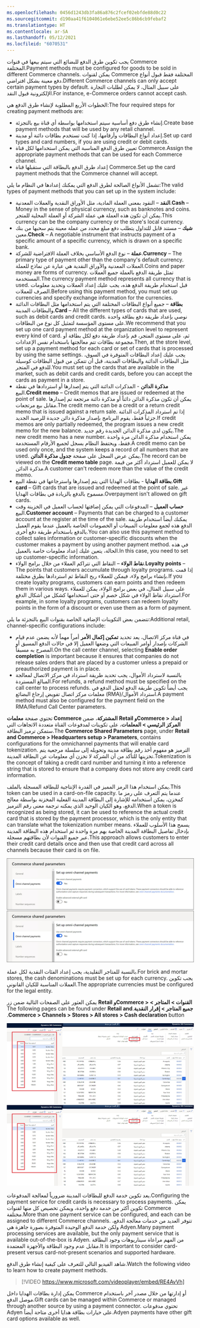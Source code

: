 ```yaml
---
ms.openlocfilehash: 0456d1243db3fa86a876c2fcef02ebfde88d0c22
ms.sourcegitcommit: d190aa41f6104061e6ebe52ee5c86b6cb9febaf2
ms.translationtype: HT
ms.contentlocale: ar-SA
ms.lasthandoff: 05/12/2021
ms.locfileid: "6070531"
---
```

<span data-ttu-id="87ed4-101">يجب تكوين طرق الدفع للبضائع التي سيتم بيعها في قنوات Commerce المختلفة.</span><span class="sxs-lookup"><span data-stu-id="87ed4-101">Payment methods must be configured for goods to be sold in different Commerce channels.</span></span> <span data-ttu-id="87ed4-102">يمكن لقنوات Commerce المختلفة فقط قبول أنواع دفع معينة بشكل افتراضي.</span><span class="sxs-lookup"><span data-stu-id="87ed4-102">Different Commerce channels can only accept certain payment types by default.</span></span> <span data-ttu-id="87ed4-103">على سبيل المثال، لا يمكن لطلبات التجارة الإلكترونية قبول النقد.</span><span class="sxs-lookup"><span data-stu-id="87ed4-103">For instance, e-Commerce orders cannot accept cash.</span></span> 

<span data-ttu-id="87ed4-104">الخطوات الأربع المطلوبة لإنشاء طرق الدفع هي:</span><span class="sxs-lookup"><span data-stu-id="87ed4-104">The four required steps for creating payment methods are:</span></span>

-   <span data-ttu-id="87ed4-105">إنشاء طرق دفع أساسية سيتم استخدامها بواسطة أي قناة بيع بالتجزئة.</span><span class="sxs-lookup"><span data-stu-id="87ed4-105">Create base payment methods that will be used by any retail channel.</span></span>
-   <span data-ttu-id="87ed4-106">إعداد أنواع البطاقات وأرقامها، إذا كنت تستخدم بطاقات دائنة أو مدينة.</span><span class="sxs-lookup"><span data-stu-id="87ed4-106">Set up card types and card numbers, if you are using credit or debit cards.</span></span> 
-   <span data-ttu-id="87ed4-107">تعيين طرق الدفع المناسبة التي يمكن استخدامها لكل قناة Commerce.</span><span class="sxs-lookup"><span data-stu-id="87ed4-107">Assign the appropriate payment methods that can be used for each Commerce channel.</span></span> 
-   <span data-ttu-id="87ed4-108">إعداد طرق الدفع بالبطاقة التي ستقبلها قناة Commerce.</span><span class="sxs-lookup"><span data-stu-id="87ed4-108">Set up the card payment methods that the Commerce channel will accept.</span></span>  

<span data-ttu-id="87ed4-109">تشمل الأنواع الصالحة لطرق الدفع التي يمكنك إعدادها في النظام ما يلي:</span><span class="sxs-lookup"><span data-stu-id="87ed4-109">The valid types of payment methods that you can set up in the system include:</span></span> 

-   <span data-ttu-id="87ed4-110">**النقد** – النقود بمعنى العملة المادية، مثل الأوراق النقدية والعملات المعدنية.</span><span class="sxs-lookup"><span data-stu-id="87ed4-110">**Cash** – Money in the sense of physical currency, such as banknotes and coins.</span></span> <span data-ttu-id="87ed4-111">يمكن أن تكون هذه العملة هي عملة الشركة أو العملة المحلية للمتجر.</span><span class="sxs-lookup"><span data-stu-id="87ed4-111">This currency can be the company currency or the store's local currency.</span></span>
-   <span data-ttu-id="87ed4-112">**شيك** – مستند قابل للتداول يتطلب دفع مبلغ محدد من عملة معينة يتم سحبها من بنك معين.</span><span class="sxs-lookup"><span data-stu-id="87ed4-112">**Check** – A negotiable instrument that instructs payment of a specific amount of a specific currency, which is drawn on a specific bank.</span></span> 
-   <span data-ttu-id="87ed4-113">**عملة** – نوع الدفع الأساسي بخلاف العملة الافتراضية للشركة.</span><span class="sxs-lookup"><span data-stu-id="87ed4-113">**Currency** – The primary type of payment other than the company's default currency.</span></span> <span data-ttu-id="87ed4-114">العملات المعدنية والأوراق النقدية هي عبارة عن نماذج للعملة.</span><span class="sxs-lookup"><span data-stu-id="87ed4-114">Coins and paper money are forms of currency.</span></span> <span data-ttu-id="87ed4-115">تمثل طريقة الدفع بالعملة جميع العملات المستخدمة.</span><span class="sxs-lookup"><span data-stu-id="87ed4-115">The currency payment method represents all currency that is used.</span></span> <span data-ttu-id="87ed4-116">قبل استخدام طريقة الدفع هذه، يجب عليك إعداد العملات وتحديد معلومات الصرف للعملات.</span><span class="sxs-lookup"><span data-stu-id="87ed4-116">Before using this payment method, you must set up currencies and specify exchange information for the currencies.</span></span>
-   <span data-ttu-id="87ed4-117">**بطاقة** – جميع أنواع البطاقات المختلفة التي يتم استخدامها مثل البطاقات الدائنة والبطاقات المدينة.</span><span class="sxs-lookup"><span data-stu-id="87ed4-117">**Card** – All the different types of cards that are used, such as debit cards and credit cards.</span></span> <span data-ttu-id="87ed4-118">نوصي بإعداد طريقة دفع بطاقة واحدة على مستوى المؤسسة لتمثيل كل نوع من البطاقات.</span><span class="sxs-lookup"><span data-stu-id="87ed4-118">We recommend that you set up one card payment method at the organization level to represent every kind of card.</span></span> <span data-ttu-id="87ed4-119">ثم، على مستوى المتجر، قم بإعداد طريقة دفع لكل بطاقة أو مجموعة بطاقات تتم معالجتها باستخدام نفس الإعدادات.</span><span class="sxs-lookup"><span data-stu-id="87ed4-119">Then, at the store level, set up a payment method for each card or set of cards that is processed by using the same settings.</span></span> <span data-ttu-id="87ed4-120">يجب عليك إعداد البطاقات المتوفرة في السوق، مثل البطاقات الدائنة والبطاقات المدينة، قبل أن تتمكن من قبول البطاقات كوسيلة للدفع في المتجر.</span><span class="sxs-lookup"><span data-stu-id="87ed4-120">You must set up the cards that are available in the market, such as debit cards and credit cards, before you can accept the cards as payment in a store.</span></span>
-   <span data-ttu-id="87ed4-121">**مذكرة الدائن** - المذكرات الدائنة التي يتم إصدارها أو استردادها في نقطة البيع.</span><span class="sxs-lookup"><span data-stu-id="87ed4-121">**Credit memo** – Credit memos that are issued or redeemed at the point of sale.</span></span> <span data-ttu-id="87ed4-122">يمكن أن تكون مذكرة الدائن دائناً أو مذكرة دائنة مرتجعة تم إصدارها مقابل بيع مرتجعات.</span><span class="sxs-lookup"><span data-stu-id="87ed4-122">The credit memo can be a credit or a return credit memo that is issued against a return sale.</span></span> <span data-ttu-id="87ed4-123">إذا تم استرداد المذكرات الدائنة جزئياً فقط، يقوم البرنامج بإصدار مذكرة دائن جديدة للرصيد الجديد.</span><span class="sxs-lookup"><span data-stu-id="87ed4-123">If credit memos are only partially redeemed, the program issues a new credit memo for the new balance.</span></span> <span data-ttu-id="87ed4-124">يكون لدى مذكرة الدائن الجديدة رقم جديد.</span><span class="sxs-lookup"><span data-stu-id="87ed4-124">The new credit memo has a new number.</span></span> <span data-ttu-id="87ed4-125">يمكن استخدام مذكرة الدائن مرة واحدة فقط، ويحتفظ النظام بسجل لجميع الأرقام المستخدمة.</span><span class="sxs-lookup"><span data-stu-id="87ed4-125">A credit memo can be used only once, and the system keeps a record of all numbers that are used.</span></span> <span data-ttu-id="87ed4-126">يمكن عرض السجل على صفحة **جدول مذكرة الدائن**.</span><span class="sxs-lookup"><span data-stu-id="87ed4-126">The record can be viewed on the **Credit memo table** page.</span></span> <span data-ttu-id="87ed4-127">لا يمكن للعميل استرداد أكثر من قيمة مذكرة الدائن.</span><span class="sxs-lookup"><span data-stu-id="87ed4-127">A customer can't redeem more than the value of the credit memo.</span></span>
-   <span data-ttu-id="87ed4-128">**بطاقة الهدايا** - بطاقات الهدايا التي يتم إصدارها واسترجاعها في نقطة البيع.</span><span class="sxs-lookup"><span data-stu-id="87ed4-128">**Gift card** – Gift cards that are issued and redeemed at the point of sale.</span></span> <span data-ttu-id="87ed4-129">غير مسموح بالدفع بالزيادة في بطاقات الهدايا.</span><span class="sxs-lookup"><span data-stu-id="87ed4-129">Overpayment isn't allowed on gift cards.</span></span>
-   <span data-ttu-id="87ed4-130">**حساب العميل** – المدفوعات التي يمكن إضافتها لحساب العميل في الخزينة وقت البيع.</span><span class="sxs-lookup"><span data-stu-id="87ed4-130">**Customer account** – Payments that can be charged to a customer account at the register at the time of the sale.</span></span> <span data-ttu-id="87ed4-131">يمكنك أيضاً استخدام طريقة الدفع هذه لجمع معلومات المبيعات أو الخصومات الخاصة بالعميل عندما يقوم العميل بالدفع باستخدام طريقة دفع أخرى.</span><span class="sxs-lookup"><span data-stu-id="87ed4-131">You can also use this payment method to collect sales information or customer-specific discounts when the customer makes a payment by using another payment method.</span></span> <span data-ttu-id="87ed4-132">في هذه الحالة، يتعين عليك إعداد معلومات خاصة بالعميل.</span><span class="sxs-lookup"><span data-stu-id="87ed4-132">In this case, you need to set up customer-specific information.</span></span>
-   <span data-ttu-id="87ed4-133">**نقاط الولاء** – النقاط التي تتراكم العملاء من خلال برامج الولاء.</span><span class="sxs-lookup"><span data-stu-id="87ed4-133">**Loyalty points** – The points that customers accumulate through loyalty programs.</span></span> <span data-ttu-id="87ed4-134">إذا قمت بإنشاء برامج ولاء، فيمكن للعملاء ربح النقاط ثم استردادها بطرق مختلفة.</span><span class="sxs-lookup"><span data-stu-id="87ed4-134">If you create loyalty programs, customers can earn points and then redeem them in various ways.</span></span> <span data-ttu-id="87ed4-135">على سبيل المثال، في بعض برامج الولاء، يمكن للعملاء استرداد نقاط الولاء في شكل خصم أو حتى استخدامها كشكل من أشكال الدفع.</span><span class="sxs-lookup"><span data-stu-id="87ed4-135">For example, in some loyalty programs, customers can redeem loyalty points in the form of a discount or even use them as a form of payment.</span></span>

<span data-ttu-id="87ed4-136">تتضمن بعض التكوينات الإضافية الخاصة بقنوات البيع بالتجزئة ما يلي:</span><span class="sxs-lookup"><span data-stu-id="87ed4-136">Additional retail, channel-specific configurations include:</span></span> 

-   <span data-ttu-id="87ed4-137">في قناة مركز الاتصال، يعد تحديد **تمكين إكمال الأمر** أمراً مهماً لأنه يضمن عدم قيام الشركات بإصدار أوامر المبيعات التي وضعها العميل إلا في حالات الدفع المسبق أو المصرح به مسبقاً.</span><span class="sxs-lookup"><span data-stu-id="87ed4-137">On the call center channel, selecting **Enable order completion** is important because it ensures that companies do not release sales orders that are placed by a customer unless a prepaid or preauthorized payment is in place.</span></span> 
-   <span data-ttu-id="87ed4-138">بالنسبة لاسترداد الأموال، يجب تحديد طريقة استرداد في مركز الاتصال لمعالجة المبالغ المستردة.</span><span class="sxs-lookup"><span data-stu-id="87ed4-138">For refunds, a refund method must be specified on the call center to process refunds.</span></span> <span data-ttu-id="87ed4-139">يجب أيضاً تكوين طريقة الدفع لحقل الدفع في معلمات مركز اتصال تفويض إرجاع البضائع (RMA)/استرداد الأموال.</span><span class="sxs-lookup"><span data-stu-id="87ed4-139">A payment method must also be configured for the payment field on the RMA/Refund Call Center parameters.</span></span> 

<span data-ttu-id="87ed4-140">تحتوي صفحة **معلمات Commerce المشتركة**، ضمن **Retail وCommerce > إعداد المركز الرئيسي > المعلمات**، على تكوينات لمدفوعات القناة متعددة الاتجاهات التي ستمكن ترميز البطاقة.</span><span class="sxs-lookup"><span data-stu-id="87ed4-140">The **Commerce Shared Parameters** page, under **Retail and Commerce > Headquarters setup > Parameters**, contains configurations for the omnichannel payments that will enable card tokenization.</span></span> <span data-ttu-id="87ed4-141">الترميز هو مفهوم أخذ رقم بطاقة مدينة وتحويله إلى سلسلة مرجعية يتم تخزينها للتأكد من أن الشركة لا تخزن أي معلومات عن البطاقة المدينة.</span><span class="sxs-lookup"><span data-stu-id="87ed4-141">Tokenization is the concept of taking a credit card number and turning it into a reference string that is stored to ensure that a company does not store any credit card information.</span></span> 

<span data-ttu-id="87ed4-142">يمكن استخدام هذا الرمز المميز في القدرة الإنتاجية للبطاقة المسجلة بالملف.</span><span class="sxs-lookup"><span data-stu-id="87ed4-142">This token can be used in a card-on-file capacity.</span></span> <span data-ttu-id="87ed4-143">عندما يتم التعرف على رمز ما كمخزن، يمكن استخدامه للإشارة إلى البطاقة المدينة الفعلية المخزنة بواسطة معالج الدفع، وهو الكيان الوحيد الذي يمكنه ترجمة معنى رقم الترميز.</span><span class="sxs-lookup"><span data-stu-id="87ed4-143">When a token is recognized as being stored, it can be used to reference the actual credit card that is stored by the payment processor, which is the only entity that can translate what the tokenization number means.</span></span> <span data-ttu-id="87ed4-144">يسمح هذا الأسلوب للعملاء بإدخال تفاصيل البطاقة المدينة الخاصة بهم مرة واحدة ثم استخدام هذه البطاقة المدينة عبر جميع القنوات لأن بطاقتهم مسجلة.</span><span class="sxs-lookup"><span data-stu-id="87ed4-144">This approach allows customers to enter their credit card details once and then use that credit card across all channels because their card is on file.</span></span> 

<span data-ttu-id="87ed4-145">[ ![لقطة شاشة توضح معلمات Commerce المشتركة](../media/commerce-shared-parameters-12-ss.jpg) ](../media/commerce-shared-parameters-12-ss.jpg#lightbox)</span><span class="sxs-lookup"><span data-stu-id="87ed4-145">[ ![Screenshot of Commerce shared parameters page](../media/commerce-shared-parameters-12-ss.jpg) ](../media/commerce-shared-parameters-12-ss.jpg#lightbox)</span></span>


<span data-ttu-id="87ed4-146">بالنسبة للمتاجر التقليدية، يجب إعداد الفئات النقدية لكل عملة.</span><span class="sxs-lookup"><span data-stu-id="87ed4-146">For brick and mortar stores, the cash denominations must be set up for each currency.</span></span> <span data-ttu-id="87ed4-147">يجب تكوين العملات المناسبة للكيان القانوني.</span><span class="sxs-lookup"><span data-stu-id="87ed4-147">The appropriate currencies must be configured for the legal entity.</span></span> 

<span data-ttu-id="87ed4-148">يمكن العثور على الصفحات التالية ضمن زر **Retail وCommerce > القنوات > المتاجر > جميع المتاجر > ‬‏‫إقرار النقدية**.</span><span class="sxs-lookup"><span data-stu-id="87ed4-148">The following pages can be found under **Retail and Commerce > Channels > Stores > All stores > Cash declaration** button.</span></span>
 
<span data-ttu-id="87ed4-149">[ ![لقطة شاشة توضح صفحة ‬‏‫إقرار النقدية في Dynamics 365 Commerce.](../media/cash-declaration-13-ssm.jpg) ](../media/cash-declaration-13-ssm.jpg#lightbox)</span><span class="sxs-lookup"><span data-stu-id="87ed4-149">[ ![Screenshot of the Dynamics 365 Commerce Cash declaration page.](../media/cash-declaration-13-ssm.jpg) ](../media/cash-declaration-13-ssm.jpg#lightbox)</span></span>

<span data-ttu-id="87ed4-150">يعد تكوين خدمة الدفع للبطاقات المدينة ضرورياً لمعالجة المدفوعات.</span><span class="sxs-lookup"><span data-stu-id="87ed4-150">Configuring the payment service for credit cards is necessary to process payments.</span></span> <span data-ttu-id="87ed4-151">يمكن تكوين أكثر من خدمة دفع واحدة، ويمكن تخصيص كل منها لقنوات Commerce مختلفة.</span><span class="sxs-lookup"><span data-stu-id="87ed4-151">More than one payment service can be configured, and each can be assigned to different Commerce channels.</span></span> <span data-ttu-id="87ed4-152">تتوفر العديد من خدمات معالجة الدفع، ولكن خدمة الدفع الوحيدة المتوفرة بصورة جاهزة هي Adyen.</span><span class="sxs-lookup"><span data-stu-id="87ed4-152">Many payment processing services are available, but the only payment service that is available out-of-the-box is Adyen.</span></span> <span data-ttu-id="87ed4-153">من المهم مراعاة سيناريوهات وجود البطاقة مقابل عدم وجود البطاقة والأجهزة المعتمدة.</span><span class="sxs-lookup"><span data-stu-id="87ed4-153">It is important to consider card-present versus card-not-present scenarios and supported hardware.</span></span>

<span data-ttu-id="87ed4-154">شاهد الفيديو التالي للتعرف على كيفية إنشاء طرق الدفع.</span><span class="sxs-lookup"><span data-stu-id="87ed4-154">Watch the following video to learn how to create payment methods.</span></span> 

 > [!VIDEO https://www.microsoft.com/videoplayer/embed/RE4AvVh]
 
 
<span data-ttu-id="87ed4-155">يمكن إدارة بطاقات الهدايا داخل Commerce أو إدارتها من خلال مصدر آخر باستخدام موصل الدفع.</span><span class="sxs-lookup"><span data-stu-id="87ed4-155">Gift cards can be managed within Commerce or managed through another source by using a payment connector.</span></span> <span data-ttu-id="87ed4-156">تحتوي مدفوعات Adyen على خيارات بطاقة هدايا أخرى متاحة أيضاً.</span><span class="sxs-lookup"><span data-stu-id="87ed4-156">Adyen payments have other gift card options available as well.</span></span> 
